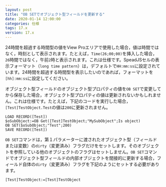 ```yaml
---
layout: post
title: "OB SETでオブジェクト型フィールドを更新する"
date: 2020-01-14 12:00:00
categories: 仕様 
tags: 17.x 
version: 17.x
---
```


24時間を超過する時間型の値をView Proエリアで使用した場合，値は時間ではなく，時刻として表示されます。たとえば，``Time(26;00;00)``を挿入した場合，``26``時間ではなく，午前``2``時と表示されます。これは仕様です。SpeadJSセルの表示フォーマット（``long time pattern``）は，デフォルトで``HH:mm:ss``に設定されています。24時間を超過する時間型を表示したいのであれば，フォーマットを``[hh]:mm:ss``に設定してください。

オブジェクト型フィールドのオブジェクト型プロパティの値を``OB SET``で変更してから保存した場合，オブジェクト型プロパティの値は更新されないかもしれません。これは仕様です。たとえば，下記のコードを実行した場合，``[Test]TestObject.Test``の値は``200``に更新されません。

```
LOAD RECORD([Test])
$oSubObject:=OB Get([Test]TestObject;"MySubObject";Is object)
OB SET($oSubObject;"Test";200)
SAVE RECORD([Test])
```

``OB SET``コマンドは，第１パラメーターに渡されたオブジェクト型（フィールドまたは変数）の``dirty``（変更済み）フラグだけをセットします。そのオブジェクトを参照している他のオブジェクトのフラグはセットしません。``OB SET``コマンドでオブジェクト型フィールドの内部オブジェクトを間接的に更新する場合，フィールド自体の``dirty``（変更済み）フラグを下記のようにセットする必要があります。

```
[Test]TestObject:=[Test]TestObject
```
